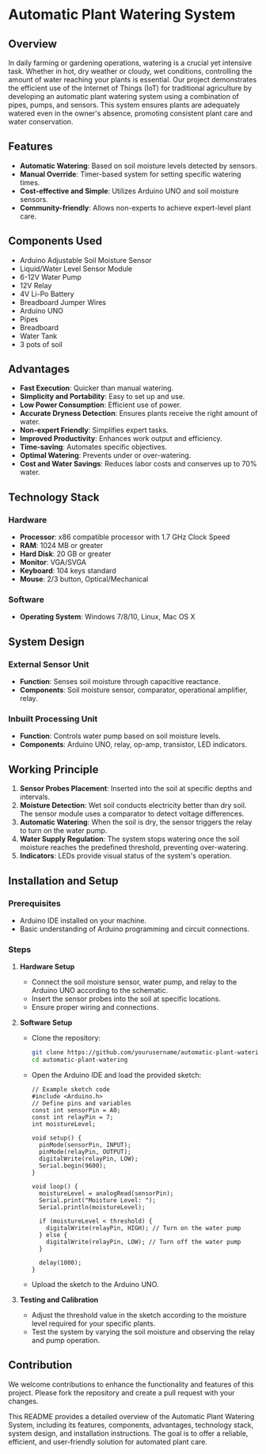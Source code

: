 # Automatic Plant Watering System

## Overview
In daily farming or gardening operations, watering is a crucial yet intensive task. Whether in hot, dry weather or cloudy, wet conditions, controlling the amount of water reaching your plants is essential. Our project demonstrates the efficient use of the Internet of Things (IoT) for traditional agriculture by developing an automatic plant watering system using a combination of pipes, pumps, and sensors. This system ensures plants are adequately watered even in the owner's absence, promoting consistent plant care and water conservation.

## Features
- **Automatic Watering**: Based on soil moisture levels detected by sensors.
- **Manual Override**: Timer-based system for setting specific watering times.
- **Cost-effective and Simple**: Utilizes Arduino UNO and soil moisture sensors.
- **Community-friendly**: Allows non-experts to achieve expert-level plant care.

## Components Used
- Arduino Adjustable Soil Moisture Sensor
- Liquid/Water Level Sensor Module
- 6-12V Water Pump
- 12V Relay
- 4V Li-Po Battery
- Breadboard Jumper Wires
- Arduino UNO
- Pipes
- Breadboard
- Water Tank
- 3 pots of soil

## Advantages
- **Fast Execution**: Quicker than manual watering.
- **Simplicity and Portability**: Easy to set up and use.
- **Low Power Consumption**: Efficient use of power.
- **Accurate Dryness Detection**: Ensures plants receive the right amount of water.
- **Non-expert Friendly**: Simplifies expert tasks.
- **Improved Productivity**: Enhances work output and efficiency.
- **Time-saving**: Automates specific objectives.
- **Optimal Watering**: Prevents under or over-watering.
- **Cost and Water Savings**: Reduces labor costs and conserves up to 70% water.

## Technology Stack
### Hardware
- **Processor**: x86 compatible processor with 1.7 GHz Clock Speed
- **RAM**: 1024 MB or greater
- **Hard Disk**: 20 GB or greater
- **Monitor**: VGA/SVGA
- **Keyboard**: 104 keys standard
- **Mouse**: 2/3 button, Optical/Mechanical

### Software
- **Operating System**: Windows 7/8/10, Linux, Mac OS X

## System Design
### External Sensor Unit
- **Function**: Senses soil moisture through capacitive reactance.
- **Components**: Soil moisture sensor, comparator, operational amplifier, relay.

### Inbuilt Processing Unit
- **Function**: Controls water pump based on soil moisture levels.
- **Components**: Arduino UNO, relay, op-amp, transistor, LED indicators.

## Working Principle
1. **Sensor Probes Placement**: Inserted into the soil at specific depths and intervals.
2. **Moisture Detection**: Wet soil conducts electricity better than dry soil. The sensor module uses a comparator to detect voltage differences.
3. **Automatic Watering**: When the soil is dry, the sensor triggers the relay to turn on the water pump.
4. **Water Supply Regulation**: The system stops watering once the soil moisture reaches the predefined threshold, preventing over-watering.
5. **Indicators**: LEDs provide visual status of the system's operation.

## Installation and Setup
### Prerequisites
- Arduino IDE installed on your machine.
- Basic understanding of Arduino programming and circuit connections.

### Steps
1. **Hardware Setup**
    - Connect the soil moisture sensor, water pump, and relay to the Arduino UNO according to the schematic.
    - Insert the sensor probes into the soil at specific locations.
    - Ensure proper wiring and connections.

2. **Software Setup**
    - Clone the repository:
      ```bash
      git clone https://github.com/yourusername/automatic-plant-watering.git
      cd automatic-plant-watering
      ```
    - Open the Arduino IDE and load the provided sketch:
      ```arduino
      // Example sketch code
      #include <Arduino.h>
      // Define pins and variables
      const int sensorPin = A0;
      const int relayPin = 7;
      int moistureLevel;

      void setup() {
        pinMode(sensorPin, INPUT);
        pinMode(relayPin, OUTPUT);
        digitalWrite(relayPin, LOW);
        Serial.begin(9600);
      }

      void loop() {
        moistureLevel = analogRead(sensorPin);
        Serial.print("Moisture Level: ");
        Serial.println(moistureLevel);

        if (moistureLevel < threshold) {
          digitalWrite(relayPin, HIGH); // Turn on the water pump
        } else {
          digitalWrite(relayPin, LOW); // Turn off the water pump
        }

        delay(1000);
      }
      ```
    - Upload the sketch to the Arduino UNO.

3. **Testing and Calibration**
    - Adjust the threshold value in the sketch according to the moisture level required for your specific plants.
    - Test the system by varying the soil moisture and observing the relay and pump operation.

## Contribution
We welcome contributions to enhance the functionality and features of this project. Please fork the repository and create a pull request with your changes.


This README provides a detailed overview of the Automatic Plant Watering System, including its features, components, advantages, technology stack, system design, and installation instructions. The goal is to offer a reliable, efficient, and user-friendly solution for automated plant care.
